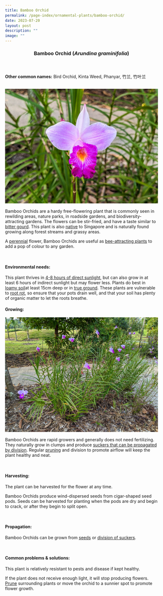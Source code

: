 ```yaml
---
title: Bamboo Orchid
permalink: /page-index/ornamental-plants/bamboo-orchid/
date: 2023-07-20
layout: post
description: ""
image: ""
---
```

<header> 
<h3>Bamboo Orchid (<em>Arundina graminifolia</em>)</h3> 
</header> 
 
<section> 
<p><strong>Other common names:</strong> Bird Orchid, Kinta Weed, Phanyar, 竹兰, 竹叶兰</p> 
<br> 
</section> 
 
<section> 
<img title="A close up of a bamboo orchid. Photo by Jacqueline Chua." src="/images/Plants/bambooorchid%20(1)_jacquelinechua.jpg"> 
 
<p>Bamboo Orchids are a hardy free-flowering plant that is commonly seen in rewilding areas, nature parks, in roadside gardens, and biodiversity-attracting gardens. The flowers can be stir-fried, and have a taste similar to <a href="/page-index/edible-plants/bitter-gourd/">bitter gourd</a>. This plant is also <a href="/page-index/glossary/native-plants/">native</a> to Singapore and is naturally found growing along forest streams and grassy areas.</p>
	<p>A <a href="/learn-more-about-gardening/glossary/#">perennial</a> flower, Bamboo Orchids are useful as <a href="/page-index/glossary/biodiversity-attracting-plants/">bee-attracting plants</a> to add a pop of colour to any garden.</p> 
 <br> 
</section> 
 
<section> 
  <h4>Environmental needs:</h4> 
    	<p> This plant thrives in <a href="/page-index/horticulture-techniques/gauging-light/">4-8 hours of direct sunlight</a>, but can also grow in at least 6 hours of indirect sunlight but may flower less. Plants do best in <a href="/page-index/horticulture-techniques/soil/">loamy soil</a>at least 15cm deep or in <a href="/page-index/horticulture-techniques/true-ground/">true ground</a>. These plants are vulnerable to <a href="/page-index/plant-problems/root-rot/">root rot</a>, so ensure that your pots drain well, and that your soil has plenty of organic matter to let the roots breathe.</p><p> 

</p></section>

<section> 
  <h4>Growing:</h4> 
	<img title="A clump of Bamboo Orchids. Photo by Jacqueline Chua." src="/images/Plants/bambooorchid%20(2)_jacquelinechua.jpg">
<p>Bamboo Orchids are rapid growers and generally does not need fertilizing. They naturally grow in clumps and produce <a href="/page-index/horticulture-techniques/propagating-by-division/">suckers that can be propagated by division</a>. Regular <a href="/page-index/horticulture-techniques/pruning/">pruning</a> and division to promote airflow will keep the plant healthy and neat.</p> 
<br> 
</section> 
 
<section> 
  <h4>Harvesting:</h4> 
<p>The plant can be harvested for the flower at any time.</p>
<p>Bamboo Orchids produce wind-dispersed seeds from cigar-shaped seed pods. Seeds can be harvested for planting when the pods are dry and begin to crack, or after they begin to split open.</p> 
<br> 
</section>

<section> 
  <h4>Propagation:</h4> 
<p>Bamboo Orchids can be grown from <a href="/page-index/horticulture-techniques/propagating-by-seed/">seeds</a> or <a href="/page-index/horticulture-techniques/propagating-by-division/">division of suckers</a>.</p> 
<br> 
</section> 
 
<section> 
  <h4>Common problems &amp; solutions:</h4> 
	<p>This plant is relatively resistant to pests and disease if kept healthy.</p>
<p>If the plant does not receive enough light, it will stop producing flowers. <a href="/page-index/horticulture-techniques/pruning/">Prune</a> surrounding plants or move the orchid to a sunnier spot to promote flower growth.</p>
<br> 
</section>